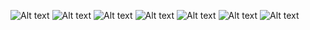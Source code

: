  ![Alt text](https://github.com/bharath5673/OAK-D_Rover/blob/main/views/view(1).jpg) 
 ![Alt text](https://github.com/bharath5673/OAK-D_Rover/blob/main/views/view(7).jpg) 
 ![Alt text](https://github.com/bharath5673/OAK-D_Rover/blob/main/views/view(8).jpg) 
 ![Alt text](https://github.com/bharath5673/OAK-D_Rover/blob/main/views/view(9).jpg) 
 ![Alt text](https://github.com/bharath5673/OAK-D_Rover/blob/main/views/view(10).jpg) 
 ![Alt text](https://github.com/bharath5673/OAK-D_Rover/blob/main/views/view(11).jpg) 
 ![Alt text](https://github.com/bharath5673/OAK-D_Rover/blob/main/views/view(12).jpg) 
 
 
 
